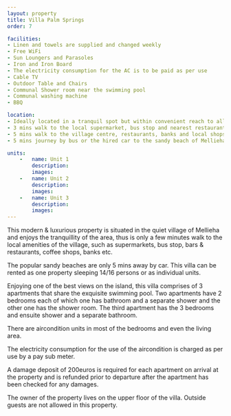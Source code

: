 ```yaml
---
layout: property
title: Villa Palm Springs
order: 7

facilities:
- Linen and towels are supplied and changed weekly
- Free WiFi
- Sun Loungers and Parasoles
- Iron and Iron Board
- The electricity consumption for the AC is to be paid as per use
- Cable TV
- Outdoor Table and Chairs
- Communal Shower room near the swimming pool
- Communal washing machine
- BBQ

location:
- Ideally located in a tranquil spot but within convenient reach to all the village amenities
- 3 mins walk to the local supermarket, bus stop and nearest restaurant
- 5 mins walk to the village centre, restaurants, banks and local shops
- 5 mins journey by bus or the hired car to the sandy beach of Mellieha Bay

units:
    -   name: Unit 1
        description:
        images:
    -   name: Unit 2
        description:
        images:
    -   name: Unit 3
        description:
        images:
---
```


This modern & luxurious property is situated in the quiet village of Mellieha and enjoys the tranquillity of the area, thus is only a few minutes walk to the local amenities of the village, such as supermarkets, bus stop, bars & restaurants, coffee shops, banks etc.

The popular sandy beaches are only 5 mins away by car. This villa can be rented as one property sleeping 14/16 persons or as individual units.

Enjoying one of the best views on the island, this villa comprises of 3 apartments that share the exquisite swimming pool. Two apartments have 2 bedrooms each of which one has bathroom and a separate shower and the other one has the shower room. The third apartment has the 3 bedrooms and ensuite shower and a separate bathroom.

There are aircondition units in most of the bedrooms and even the living area.

The electricity consumption for the use of the aircondition is charged as per use by a pay sub meter.

A damage deposit of 200euros is required for each apartment on arrival at the property and is refunded prior to departure after the apartment has been checked for any damages.

The owner of the property lives on the upper floor of the villa. Outside guests are not allowed in this property.